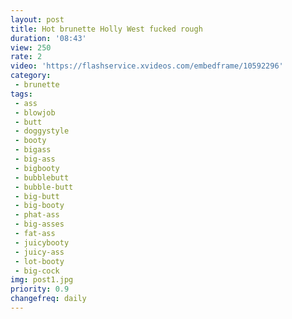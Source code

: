 ```yaml
---
layout: post
title: Hot brunette Holly West fucked rough
duration: '08:43'
view: 250
rate: 2
video: 'https://flashservice.xvideos.com/embedframe/10592296'
category: 
 - brunette
tags: 
 - ass
 - blowjob
 - butt
 - doggystyle
 - booty
 - bigass
 - big-ass
 - bigbooty
 - bubblebutt
 - bubble-butt
 - big-butt
 - big-booty
 - phat-ass
 - big-asses
 - fat-ass
 - juicybooty
 - juicy-ass
 - lot-booty
 - big-cock
img: post1.jpg
priority: 0.9
changefreq: daily
---
```

